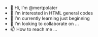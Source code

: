 - 👋 Hi, I’m @mertpolater
- 👀 I’m interested in HTML general codes
- 🌱 I’m currently learning just beginning
- 💞️ I’m looking to collaborate on ...
- 📫 How to reach me ...

<!---
mertpolater/mertpolater is a ✨ special ✨ repository because its `README.md` (this file) appears on your GitHub profile.
You can click the Preview link to take a look at your changes.
--->

